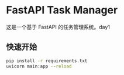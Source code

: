 # FastAPI Task Manager

这是一个基于 FastAPI 的任务管理系统。day1

## 快速开始

```bash
pip install -r requirements.txt
uvicorn main:app --reload
